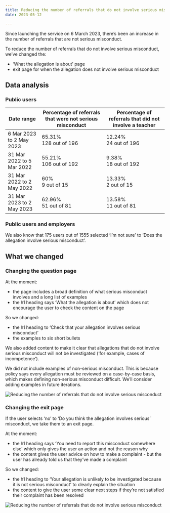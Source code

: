 ```yaml
---
title: Reducing the number of referrals that do not involve serious misconduct
date: 2023-05-12

---
```


Since launching the service on 6 March 2023, there’s been an increase in the number of referrals that are not serious misconduct.

To reduce the number of referrals that do not involve serious misconduct, we’ve changed the:

- ‘What the allegation is about’ page
- exit page for when the allegation does not involve serious misconduct


## Data analysis

### Public users

| Date range                                            | Percentage of referrals that were not serious misconduct | Percentage of referrals that did not involve a teacher |
| ----------------------------------------------------- | -------------------------------------------------------- | ------------------------------------------------------ |
| 6 Mar 2023 to 2 May 2023                            | 65.31%<br>128 out of 196                                 | 12.24%<br>24 out of 196                                |
| 31 Mar 2022 to 5 Mar 2022                         | 55.21%<br>106 out of 192                                 | 9.38%<br>18 out of 192                                 |
| 31 Mar 2022 to 2 May 2022                           | 60%<br>9 out of 15                                       | 13.33%<br>2 out of 15                                  |
| 31 Mar 2023 to 2 May 2023                           | 62.96%<br>51 out of 81                                   | 13.58%<br>11 out of 81                                 |

### Public users and employers

We also know that 175 users out of 1555 selected ‘I’m not sure’ to ‘Does the allegation involve serious misconduct’.

## What we changed

### Changing the question page

At the moment:


- the page includes a broad definition of what serious misconduct involves and a long list of examples
- the h1 heading says ‘What the allegation is about’ which does not encourage the user to check the content on the page


So we changed:


- the h1 heading to ‘Check that your allegation involves serious misconduct’
- the examples to six short bullets


We also added content to make it clear that allegations that do not involve serious misconduct will not be investigated (‘for example, cases of incompetence’).


We did not include examples of non-serious misconduct. This is because policy says every allegation must be reviewed on a case-by-case basis, which makes defining non-serious misconduct difficult. We’ll consider adding examples in future iterations.


![Reducing the number of referrals that do not involve serious misconduct](check-allegation-involves-serious-misconduct.png)


### Changing the exit page

If the user selects ‘no’ to ‘Do you think the allegation involves serious’ misconduct, we take them to an exit page.

At the moment:


- the h1 heading says ‘You need to report this misconduct somewhere else’ which only gives the user an action and not the reason why
- the content gives the user advice on how to make a complaint - but the user has already told us that they’ve made a complaint

So we changed:


- the h1 heading to ‘Your allegation is unlikely to be investigated because it is not serious misconduct’ to clearly explain the situation
- the content to give the user some clear next steps if they’re not satisfied their complaint has been resolved

![Reducing the number of referrals that do not involve serious misconduct](allegation-unlikely-to-be-investigated.png)



